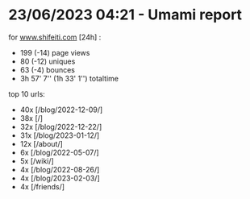 # 23/06/2023 04:21 - Umami report
for www.shifeiti.com [24h] :

 - 199 (-14) page views
 - 80 (-12) uniques
 - 63 (-4) bounces
 - 3h 57' 7'' (1h 33' 1'') totaltime


top 10 urls:
 - 40x [/blog/2022-12-09/]
 - 38x [/]
 - 32x [/blog/2022-12-22/]
 - 31x [/blog/2023-01-12/]
 - 12x [/about/]
 - 6x [/blog/2022-05-07/]
 - 5x [/wiki/]
 - 4x [/blog/2022-08-26/]
 - 4x [/blog/2023-02-03/]
 - 4x [/friends/]


